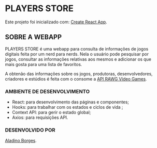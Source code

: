 # PLAYERS STORE

Este projeto foi inicializado com: [Create React App](https://github.com/facebook/create-react-app).

## SOBRE A WEBAPP

PLAYERS STORE é uma webapp para consulta de informações de jogos digitais feita por um nerd para nerds. Nela o usuário pode pesquisar por jogos, consultar as informações relativas aos mesmos e adicionar os que mais gosta para uma lista de favoritos.

A obtenão das informações sobre os jogos, produtoras, desenvolvedores, criadores e estúdios é feita com o consome a [API RAWG Vídeo Games](https://api.rawg.io/docs).

### AMBIENTE DE DESENVOLVIMENTO

* React: para desenvolvimento das páginas e componentes;
* Hooks: para trabalhar com os estados e ciclos de vida ;
* Context API: para gerir o estado global;
* Axios: para requisições API.

### DESENVOLVIDO POR

[Aladino Borges](https://www.linkedin.com/in/aladinoborges).
